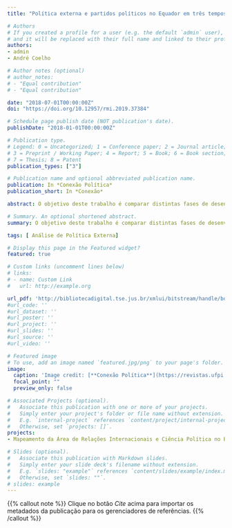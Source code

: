 ```yaml
---
title: "Política externa e partidos políticos no Equador em três tempos : redemocratização, crise e realinhamento"

# Authors
# If you created a profile for a user (e.g. the default `admin` user), write the username (folder name) here 
# and it will be replaced with their full name and linked to their profile.
authors:
- admin
- André Coelho

# Author notes (optional)
# author_notes:
# - "Equal contribution"
# - "Equal contribution"

date: "2018-07-01T00:00:00Z"
doi: "https://doi.org/10.12957/rmi.2019.37384"

# Schedule page publish date (NOT publication's date).
publishDate: "2018-01-01T00:00:00Z"

# Publication type.
# Legend: 0 = Uncategorized; 1 = Conference paper; 2 = Journal article;
# 3 = Preprint / Working Paper; 4 = Report; 5 = Book; 6 = Book section;
# 7 = Thesis; 8 = Patent
publication_types: ["3"]

# Publication name and optional abbreviated publication name.
publication: In *Conexão Política*
publication_short: In *Conexão*

abstract: O objetivo deste trabalho é comparar distintas fases de desenvolvimento do sistema de partidos equatoriano como variável doméstica na reflexão sobre seus condicionamentos ou oportunidades para a participação dos partidos como atores na política externa.

# Summary. An optional shortened abstract.
summary: O objetivo deste trabalho é comparar distintas fases de desenvolvimento do sistema de partidos equatoriano como variável doméstica na reflexão sobre seus condicionamentos ou oportunidades para a participação dos partidos como atores na política externa.

tags: [ Análise de Política Externa]

# Display this page in the Featured widget?
featured: true

# Custom links (uncomment lines below)
# links:
# - name: Custom Link
#   url: http://example.org

url_pdf: 'http://bibliotecadigital.tse.jus.br/xmlui/bitstream/handle/bdtse/4827/2017_coelho_politica_externa_partidos.pdf?sequence=1&isAllowed=y'
#url_code: ''
#url_dataset: ''
#url_poster: ''
#url_project: ''
#url_slides: ''
#url_source: ''
#url_video: ''

# Featured image
# To use, add an image named `featured.jpg/png` to your page's folder. 
image:
  caption: 'Image credit: [**Conexão Política**](https://revistas.ufpi.br/index.php/conexaopolitica/index)'
  focal_point: ""
  preview_only: false

# Associated Projects (optional).
#   Associate this publication with one or more of your projects.
#   Simply enter your project's folder or file name without extension.
#   E.g. `internal-project` references `content/project/internal-project/index.md`.
#   Otherwise, set `projects: []`.
projects:
- Mapeamento da Área de Relações Internacionais e Ciência Política no Brasil

# Slides (optional).
#   Associate this publication with Markdown slides.
#   Simply enter your slide deck's filename without extension.
#   E.g. `slides: "example"` references `content/slides/example/index.md`.
#   Otherwise, set `slides: ""`.
# slides: example
---
```


{{% callout note %}}
Clique no botão *Cite* acima para importar os metadados da publicação para os gerenciadores de referências.
{{% /callout %}}

